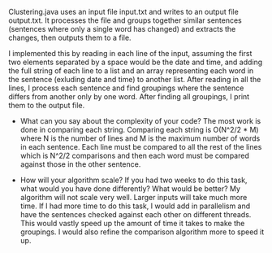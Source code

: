 Clustering.java uses an input file input.txt and writes to an output file output.txt. It processes the file and groups together similar sentences (sentences where only a single word has changed) and extracts the changes, then outputs them to a file. 

I implemented this by reading in each line of the input, assuming the first two elements separated by a space would be the date and time, and adding the full string of each line to a list and an array representing each word in the sentence (exluding date and time) to another list. After reading in all the lines, I process each sentence and find groupings where the sentence differs from another only by one word. After finding all groupings, I print them to the output file. 

- What can you say about the complexity of your code?
The most work is done in comparing each string. Comparing each string is O(N^2/2 * M) where N is the number of lines and M is the maximum number of words in each sentence. Each line must be compared to all the rest of the lines which is N^2/2 comparisons and then each word must be compared against those in the other sentence. 

- How will your algorithm scale? If you had two weeks to do this task, what would you have done differently? What would be better?
My algorithm will not scale very well. Larger inputs will take much more time. If I had more time to do this task, I would add in parallelism and have the sentences checked against each other on different threads. This would vastly speed up the amount of time it takes to make the groupings. I would also refine the comparison algorithm more to speed it up. 
